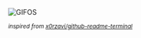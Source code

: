 <div align="justify">
<picture>
    <source media="(prefers-color-scheme: dark)" srcset="https://i.ibb.co/NVsRPMb/output-gif.gif">
    <source media="(prefers-color-scheme: light)" srcset="https://i.ibb.co/NVsRPMb/output-gif.gif">
    <img alt="GIFOS" src="https://i.ibb.co/NVsRPMb/output-gif.gif">
</picture>

<sub><i>inspired from [x0rzavi/github-readme-terminal](https://github.com/x0rzavi/github-readme-terminal)</i></sub>

</div>

<!-- Image deletion URL: https://ibb.co/w0RtXfj/019cd141bf7c4918de2692bcf2c75c0b -->